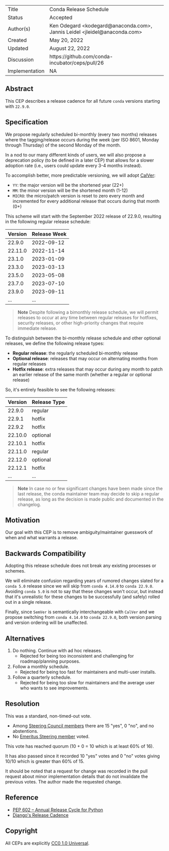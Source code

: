 <table>
<tr><td> Title </td><td> Conda Release Schedule </td>
<tr><td> Status </td><td> Accepted </td></tr>
<tr><td> Author(s) </td>
<td> Ken Odegard &lt;kodegard@anaconda.com&gt;, Jannis Leidel &lt;jleidel@anaconda.com&gt; </td></tr>
<tr><td> Created </td><td> May 20, 2022 </td></tr>
<tr><td> Updated </td><td> August 22, 2022 </td></tr>
<tr><td> Discussion </td><td> https://github.com/conda-incubator/ceps/pull/26 </td></tr>
<tr><td> Implementation </td><td> NA </td></tr>
</table>

## Abstract

This CEP describes a release cadence for all future `conda` versions starting with `22.9.0`.

## Specification

We propose regularly scheduled bi-monthly (every two months) releases where the tagging/release occurs during the week (per ISO 8601, Monday through Thursday) of the second Monday of the month.

In a nod to our many different kinds of users, we will also propose a deprecation policy (to be defined in a later CEP) that allows for a slower adoption rate (i.e., users could update every 3-4 months instead).

To accomplish better, more predictable versioning, we will adopt [CalVer](https://calver.org/):
- `YY`: the major version will be the shortened year (22+)
- `MM`: the minor version will be the shortened month (1-12)
- `MICRO`: the micro/patch version is reset to zero every month and incremented for every additional release that occurs during that month (0+)

This scheme will start with the September 2022 release of 22.9.0, resulting in the following regular release schedule:

| Version | Release Week |
|---|---|
| 22.9.0 | 2022-09-12 |
| 22.11.0 | 2022-11-14 |
| 23.1.0 | 2023-01-09 |
| 23.3.0 | 2023-03-13 |
| 23.5.0 | 2023-05-08 |
| 23.7.0 | 2023-07-10 |
| 23.9.0 | 2023-09-11 |
| ... | ... |

> **Note**
> Despite following a bimonthly release schedule, we will permit releases to occur at any time between regular releases for hotfixes, security releases, or other high-priority changes that require immediate release.

To distinguish between the bi-monthly release schedule and other optional releases, we define the following release types:

- **Regular release**: the regularly scheduled bi-monthly release
- **Optional release**: releases that may occur on alternating months from regular releases
- **Hotfix release**: extra releases that may occur during any month to patch an earlier release of the same month (whether a regular or optional release)

So, it's entirely feasible to see the following releases:

| Version | Release Type |
|---|---|
| 22.9.0 | regular |
| 22.9.1 | hotfix |
| 22.9.2 | hotfix |
| 22.10.0 | optional |
| 22.10.1 | hotfix |
| 22.11.0 | regular |
| 22.12.0 | optional |
| 22.12.1 | hotfix |
| ... | ... |

> **Note**
> In case no or few significant changes have been made since the last release, the conda maintainer team may decide to skip a regular release, as long as the decision is made public and documented in the changelog.

## Motivation

Our goal with this CEP is to remove ambiguity/maintainer guesswork of when and what warrants a release.

## Backwards Compatibility

Adopting this release schedule does not break any existing processes or schemes.

We will eliminate confusion regarding years of rumored changes slated for a `conda 5.0` release since we will skip from `conda 4.14.0` to `conda 22.9.0`. Avoiding `conda 5.0` is not to say that these changes won't occur, but instead that it's unrealistic for these changes to be successfully (and safely) rolled out in a single release.

Finally, since `SemVer` is semantically interchangeable with `CalVer` and we propose switching from `conda 4.14.0` to `conda 22.9.0`, both version parsing and version ordering will be unaffected.

## Alternatives

1. Do nothing. Continue with ad hoc releases.
    - Rejected for being too inconsistent and challenging for roadmap/planning purposes.
2. Follow a monthly schedule.
    - Rejected for being too fast for maintainers and multi-user installs.
3. Follow a quarterly schedule.
    - Rejected for being too slow for maintainers and the average user who wants to see improvements.

## Resolution

This was a standard, non-timed-out vote.

- Among [Steering Council members](https://github.com/conda-incubator/governance/blob/eaf59a5779dc1f678bee4453ceb92fd733e7306a/steering.csv) there are 15 "yes", 0 "no", and no abstentions.
- No [Emeritus Steering member](https://github.com/conda-incubator/governance/blob/eaf59a5779dc1f678bee4453ceb92fd733e7306a/emeritus.csv) voted.

This vote has reached quorum (10 + 0 = 10 which is at least 60% of 16).

It has also passed since it recorded 10 "yes" votes and 0 "no" votes giving 10/10 which is greater than 60% of 15.

It should be noted that a request for change was recorded in the pull request about minor implementation details that do not invalidate the previous votes. The author made the requested change.

## Reference

- [PEP 602 – Annual Release Cycle for Python](https://peps.python.org/pep-0602/)
- [Django's Release Cadence](https://docs.djangoproject.com/en/dev/internals/release-process/#release-cadence)

## Copyright

All CEPs are explicitly [CC0 1.0 Universal](https://creativecommons.org/publicdomain/zero/1.0/).
